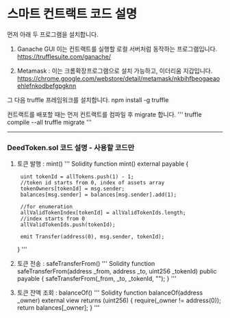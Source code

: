 # 스마트 컨트랙트 코드 설명

먼저 아래 두 프로그램을 설치합니다.

1) Ganache GUI 이는 컨트랙트를 실행할 로컬 서버처럼 동작하는 프로그램입니다.
https://trufflesuite.com/ganache/

2) Metamask : 이는 크롬확장프로그램으로 설치 가능하고, 이더리움 지갑입니다.
https://chrome.google.com/webstore/detail/metamask/nkbihfbeogaeaoehlefnkodbefgpgknn


그 다음 truffle 프레임워크를 설치합니다.
   npm install -g truffle
   

컨트랙트를 배포할 때는 먼저 컨트랙트를 컴파일 후 migrate 합니다.
'''
truffle compile --all
truffle migrate
'''

------------
### DeedToken.sol 코드 설명 - 사용할 코드만

1) 토큰 발행 : mint()
''' Solidity
    function mint() external payable {
   
        uint tokenId = allTokens.push(1) - 1;
        //token id starts from 0, index of assets array
        tokenOwners[tokenId] = msg.sender;
        balances[msg.sender] = balances[msg.sender].add(1);

        //for enumeration
        allValidTokenIndex[tokenId] = allValidTokenIds.length;
        //index starts from 0
        allValidTokenIds.push(tokenId);

        emit Transfer(address(0), msg.sender, tokenId);
    }
'''


2) 토큰 전송 : safeTransferFrom()
''' Solidity
   function safeTransferFrom(address _from, address _to, uint256 _tokenId) public payable {
        safeTransferFrom(_from, _to, _tokenId, "");
    }
'''

3) 토큰 잔액 조회 : balanceOf()
''' Solidity
    function balanceOf(address _owner) external view returns (uint256) {
        require(_owner != address(0));
        return balances[_owner];
    }
'''

